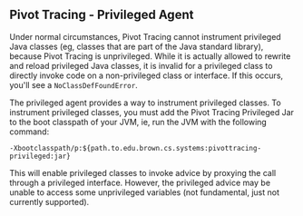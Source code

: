 ## Pivot Tracing - Privileged Agent

Under normal circumstances, Pivot Tracing cannot instrument privileged Java classes (eg, classes that are part of the Java standard library), because Pivot Tracing is unprivileged.  While it is actually allowed to rewrite and reload privileged Java classes, it is invalid for a privileged class to directly invoke code on a non-privileged class or interface.  If this occurs, you'll see a `NoClassDefFoundError`.

The privileged agent provides a way to instrument privileged classes.  To instrument privileged classes, you must add the Pivot Tracing Privileged Jar to the boot classpath of your JVM, ie, run the JVM with the following command:

    -Xbootclasspath/p:${path.to.edu.brown.cs.systems:pivottracing-privileged:jar}

This will enable privileged classes to invoke advice by proxying the call through a privileged interface.  However, the privileged advice may be unable to access some unprivileged variables (not fundamental, just not currently supported).

